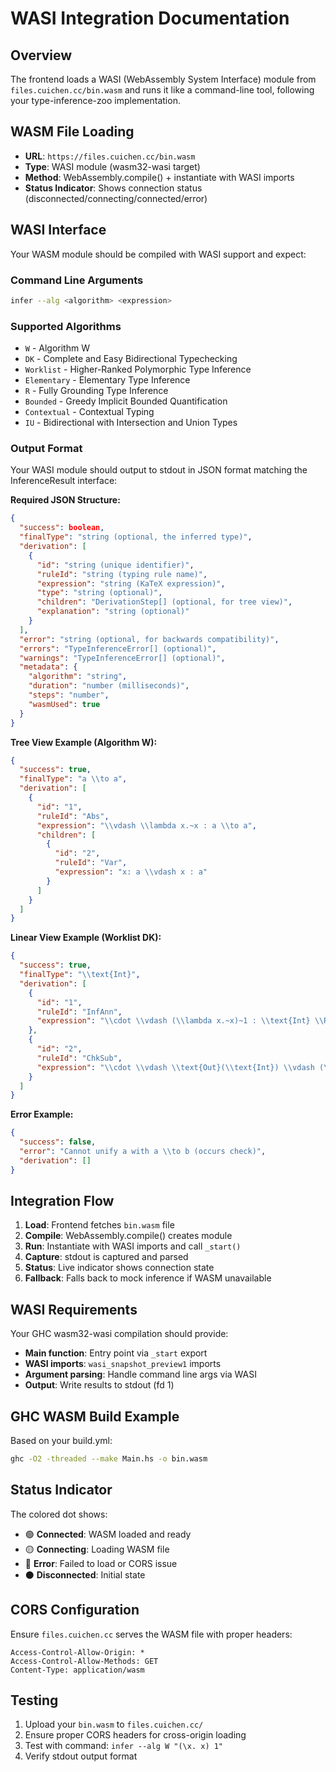 # WASI Integration Documentation

## Overview
The frontend loads a WASI (WebAssembly System Interface) module from `files.cuichen.cc/bin.wasm` and runs it like a command-line tool, following your type-inference-zoo implementation.

## WASM File Loading
- **URL**: `https://files.cuichen.cc/bin.wasm`
- **Type**: WASI module (wasm32-wasi target)
- **Method**: WebAssembly.compile() + instantiate with WASI imports
- **Status Indicator**: Shows connection status (disconnected/connecting/connected/error)

## WASI Interface
Your WASM module should be compiled with WASI support and expect:

### Command Line Arguments
```bash
infer --alg <algorithm> <expression>
```

### Supported Algorithms
- `W` - Algorithm W
- `DK` - Complete and Easy Bidirectional Typechecking
- `Worklist` - Higher-Ranked Polymorphic Type Inference
- `Elementary` - Elementary Type Inference
- `R` - Fully Grounding Type Inference
- `Bounded` - Greedy Implicit Bounded Quantification
- `Contextual` - Contextual Typing
- `IU` - Bidirectional with Intersection and Union Types

### Output Format
Your WASI module should output to stdout in JSON format matching the InferenceResult interface:

**Required JSON Structure:**
```json
{
  "success": boolean,
  "finalType": "string (optional, the inferred type)",
  "derivation": [
    {
      "id": "string (unique identifier)",
      "ruleId": "string (typing rule name)",
      "expression": "string (KaTeX expression)",
      "type": "string (optional)",
      "children": "DerivationStep[] (optional, for tree view)",
      "explanation": "string (optional)"
    }
  ],
  "error": "string (optional, for backwards compatibility)",
  "errors": "TypeInferenceError[] (optional)",
  "warnings": "TypeInferenceError[] (optional)",
  "metadata": {
    "algorithm": "string",
    "duration": "number (milliseconds)",
    "steps": "number",
    "wasmUsed": true
  }
}
```

**Tree View Example (Algorithm W):**
```json
{
  "success": true,
  "finalType": "a \\to a",
  "derivation": [
    {
      "id": "1",
      "ruleId": "Abs",
      "expression": "\\vdash \\lambda x.~x : a \\to a",
      "children": [
        {
          "id": "2",
          "ruleId": "Var",
          "expression": "x: a \\vdash x : a"
        }
      ]
    }
  ]
}
```

**Linear View Example (Worklist DK):**
```json
{
  "success": true,
  "finalType": "\\text{Int}",
  "derivation": [
    {
      "id": "1",
      "ruleId": "InfAnn",
      "expression": "\\cdot \\vdash (\\lambda x.~x)~1 : \\text{Int} \\Rightarrow_a \\text{Out}(a)"
    },
    {
      "id": "2", 
      "ruleId": "ChkSub",
      "expression": "\\cdot \\vdash \\text{Out}(\\text{Int}) \\vdash (\\lambda x.~x)~1 \\Leftarrow \\text{Int}"
    }
  ]
}
```

**Error Example:**
```json
{
  "success": false,
  "error": "Cannot unify a with a \\to b (occurs check)",
  "derivation": []
}
```

## Integration Flow
1. **Load**: Frontend fetches `bin.wasm` file
2. **Compile**: WebAssembly.compile() creates module
3. **Run**: Instantiate with WASI imports and call `_start()`
4. **Capture**: stdout is captured and parsed
5. **Status**: Live indicator shows connection state
6. **Fallback**: Falls back to mock inference if WASM unavailable

## WASI Requirements
Your GHC wasm32-wasi compilation should provide:
- **Main function**: Entry point via `_start` export
- **WASI imports**: `wasi_snapshot_preview1` imports
- **Argument parsing**: Handle command line args via WASI
- **Output**: Write results to stdout (fd 1)

## GHC WASM Build Example
Based on your build.yml:
```bash
ghc -O2 -threaded --make Main.hs -o bin.wasm
```

## Status Indicator
The colored dot shows:
- 🟢 **Connected**: WASM loaded and ready
- 🟡 **Connecting**: Loading WASM file
- 🔴 **Error**: Failed to load or CORS issue
- ⚫ **Disconnected**: Initial state

## CORS Configuration
Ensure `files.cuichen.cc` serves the WASM file with proper headers:
```
Access-Control-Allow-Origin: *
Access-Control-Allow-Methods: GET
Content-Type: application/wasm
```

## Testing
1. Upload your `bin.wasm` to `files.cuichen.cc/`
2. Ensure proper CORS headers for cross-origin loading
3. Test with command: `infer --alg W "(\x. x) 1"`
4. Verify stdout output format